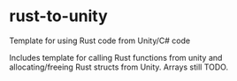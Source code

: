 # rust-to-unity
Template for using Rust code from Unity/C# code

Includes template for calling Rust functions from unity and allocating/freeing Rust structs from Unity. Arrays still TODO.
